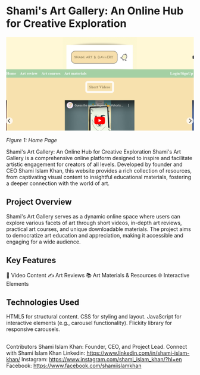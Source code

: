 # Shami's Art Gallery: An Online Hub for Creative Exploration

![Home Page](shamiartandgallery-poster.png)

*Figure 1: Home Page*

Shami's Art Gallery: An Online Hub for Creative Exploration
Shami's Art Gallery is a comprehensive online platform designed to inspire and facilitate artistic engagement for creators of all levels. Developed by founder and CEO Shami Islam Khan, this website provides a rich collection of resources, from captivating visual content to insightful educational materials, fostering a deeper connection with the world of art.

## Project Overview
Shami's Art Gallery serves as a dynamic online space where users can explore various facets of art through short videos, in-depth art reviews, practical art courses, and unique downloadable materials. The project aims to democratize art education and appreciation, making it accessible and engaging for a wide audience.

## Key Features
🎥 Video Content
✍️ Art Reviews
📚 Art Materials & Resources
🌐 Interactive Elements

## Technologies Used
HTML5 for structural content.
CSS for styling and layout.
JavaScript for interactive elements (e.g., carousel functionality).
Flickity library for responsive carousels.

##
Contributors
Shami Islam Khan: Founder, CEO, and Project Lead.
Connect with Shami Islam Khan
Linkedin: https://www.linkedin.com/in/shami-islam-khan/
Instagram: https://www.instagram.com/shami_islam_khan/?hl=en
Facebook: https://www.facebook.com/shamiislamkhan